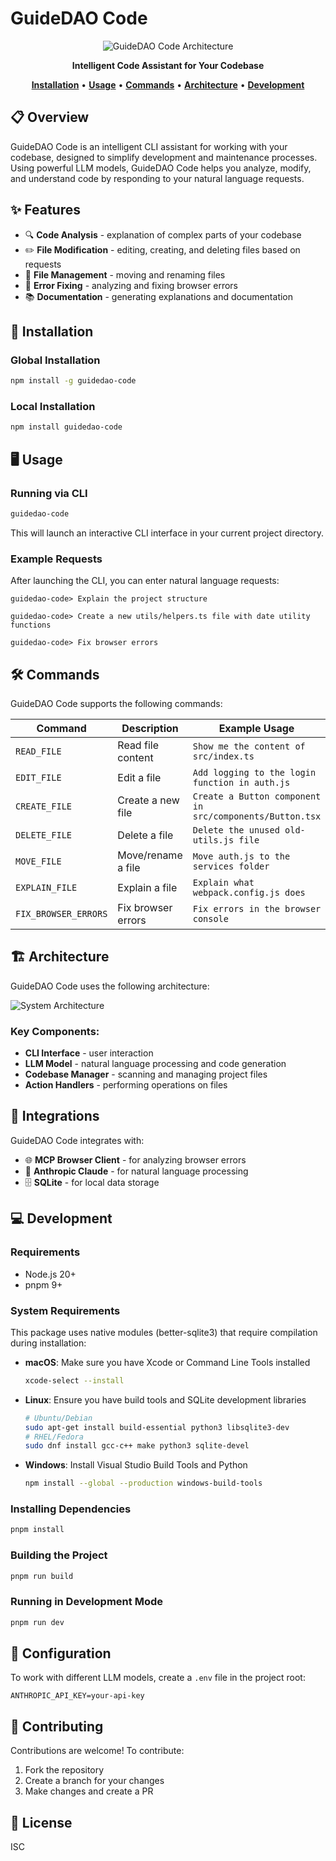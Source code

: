 # GuideDAO Code

<div align="center">
  <img src="https://i.postimg.cc/vB8hD5qn/guidedao-code.png" alt="GuideDAO Code Architecture" />

  <p>
    <strong>Intelligent Code Assistant for Your Codebase</strong>
  </p>

  <p>
    <a href="#installation"><strong>Installation</strong></a> •
    <a href="#usage"><strong>Usage</strong></a> •
    <a href="#commands"><strong>Commands</strong></a> •
    <a href="#architecture"><strong>Architecture</strong></a> •
    <a href="#development"><strong>Development</strong></a>
  </p>
</div>

## 📋 Overview

GuideDAO Code is an intelligent CLI assistant for working with your codebase, designed to simplify development and maintenance processes. Using powerful LLM models, GuideDAO Code helps you analyze, modify, and understand code by responding to your natural language requests.

## ✨ Features

- 🔍 **Code Analysis** - explanation of complex parts of your codebase
- ✏️ **File Modification** - editing, creating, and deleting files based on requests
- 🔄 **File Management** - moving and renaming files
- 🐛 **Error Fixing** - analyzing and fixing browser errors
- 📚 **Documentation** - generating explanations and documentation

## 🚀 Installation

### Global Installation

```bash
npm install -g guidedao-code
```

### Local Installation

```bash
npm install guidedao-code
```

## 🖥️ Usage

### Running via CLI

```bash
guidedao-code
```

This will launch an interactive CLI interface in your current project directory.

### Example Requests

After launching the CLI, you can enter natural language requests:

```
guidedao-code> Explain the project structure
```

```
guidedao-code> Create a new utils/helpers.ts file with date utility functions
```

```
guidedao-code> Fix browser errors
```

## 🛠️ Commands

GuideDAO Code supports the following commands:

| Command              | Description        | Example Usage                                            |
| -------------------- | ------------------ | -------------------------------------------------------- |
| `READ_FILE`          | Read file content  | `Show me the content of src/index.ts`                    |
| `EDIT_FILE`          | Edit a file        | `Add logging to the login function in auth.js`           |
| `CREATE_FILE`        | Create a new file  | `Create a Button component in src/components/Button.tsx` |
| `DELETE_FILE`        | Delete a file      | `Delete the unused old-utils.js file`                    |
| `MOVE_FILE`          | Move/rename a file | `Move auth.js to the services folder`                    |
| `EXPLAIN_FILE`       | Explain a file     | `Explain what webpack.config.js does`                    |
| `FIX_BROWSER_ERRORS` | Fix browser errors | `Fix errors in the browser console`                      |

## 🏗️ Architecture

GuideDAO Code uses the following architecture:

![System Architecture](https://i.postimg.cc/vB8hD5qn/guidedao-code.png)

### Key Components:

- **CLI Interface** - user interaction
- **LLM Model** - natural language processing and code generation
- **Codebase Manager** - scanning and managing project files
- **Action Handlers** - performing operations on files

## 🧩 Integrations

GuideDAO Code integrates with:

- 🌐 **MCP Browser Client** - for analyzing browser errors
- 🤖 **Anthropic Claude** - for natural language processing
- 🗄️ **SQLite** - for local data storage

## 💻 Development

### Requirements

- Node.js 20+
- pnpm 9+

### System Requirements

This package uses native modules (better-sqlite3) that require compilation during installation:

- **macOS**: Make sure you have Xcode or Command Line Tools installed
  ```bash
  xcode-select --install
  ```
- **Linux**: Ensure you have build tools and SQLite development libraries
  ```bash
  # Ubuntu/Debian
  sudo apt-get install build-essential python3 libsqlite3-dev
  # RHEL/Fedora
  sudo dnf install gcc-c++ make python3 sqlite-devel
  ```
- **Windows**: Install Visual Studio Build Tools and Python
  ```bash
  npm install --global --production windows-build-tools
  ```

### Installing Dependencies

```bash
pnpm install
```

### Building the Project

```bash
pnpm run build
```

### Running in Development Mode

```bash
pnpm run dev
```

## 🔑 Configuration

To work with different LLM models, create a `.env` file in the project root:

```
ANTHROPIC_API_KEY=your-api-key
```

## 🤝 Contributing

Contributions are welcome! To contribute:

1. Fork the repository
2. Create a branch for your changes
3. Make changes and create a PR

## 📄 License

ISC

